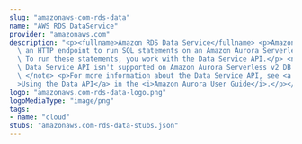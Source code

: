 ```yaml
---
slug: "amazonaws-com-rds-data"
name: "AWS RDS DataService"
provider: "amazonaws.com"
description: "<p><fullname>Amazon RDS Data Service</fullname> <p>Amazon RDS provides\
  \ an HTTP endpoint to run SQL statements on an Amazon Aurora Serverless v1 DB cluster.\
  \ To run these statements, you work with the Data Service API.</p> <note> <p>The\
  \ Data Service API isn't supported on Amazon Aurora Serverless v2 DB clusters.</p>\
  \ </note> <p>For more information about the Data Service API, see <a href=\"https://docs.aws.amazon.com/AmazonRDS/latest/AuroraUserGuide/data-api.html\"\
  >Using the Data API</a> in the <i>Amazon Aurora User Guide</i>.</p></p>"
logo: "amazonaws.com-rds-data-logo.png"
logoMediaType: "image/png"
tags:
- name: "cloud"
stubs: "amazonaws.com-rds-data-stubs.json"
---
```

